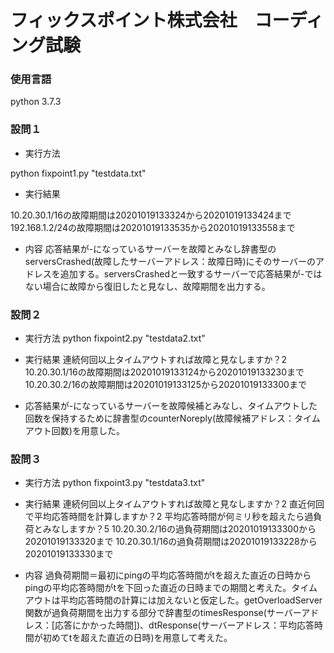 # フィックスポイント株式会社　コーディング試験
### 使用言語
python 3.7.3

### 設問１
* 実行方法  

python fixpoint1.py "testdata.txt"

* 実行結果

10.20.30.1/16の故障期間は20201019133324から20201019133424まで
192.168.1.2/24の故障期間は20201019133535から20201019133558まで

* 内容
応答結果が-になっているサーバーを故障とみなし辞書型のserversCrashed(故障したサーバーアドレス：故障日時)にそのサーバーのアドレスを追加する。serversCrashedと一致するサーバーで応答結果が-ではない場合に故障から復旧したと見なし、故障期間を出力する。

### 設問２
* 実行方法
python fixpoint2.py "testdata2.txt"

* 実行結果
連続何回以上タイムアウトすれば故障と見なしますか？2
10.20.30.1/16の故障期間は20201019133124から20201019133230まで
10.20.30.2/16の故障期間は20201019133125から20201019133300まで

* 応答結果が-になっているサーバーを故障候補とみなし、タイムアウトした回数を保持するために辞書型のcounterNoreply(故障候補アドレス：タイムアウト回数)を用意した。

### 設問３
* 実行方法
python fixpoint3.py "testdata3.txt"

* 実行結果
連続何回以上タイムアウトすれば故障と見なしますか？2
直近何回で平均応答時間を計算しますか？2
平均応答時間が何ミリ秒を超えたら過負荷とみなしますか？5
10.20.30.2/16の過負荷期間は20201019133300から20201019133320まで
10.20.30.1/16の過負荷期間は20201019133228から20201019133330まで

* 内容
過負荷期間＝最初にpingの平均応答時間がtを超えた直近の日時からpingの平均応答時間がtを下回った直近の日時までの期間と考えた。タイムアウトは平均応答時間の計算には加えないと仮定した。getOverloadServer関数が過負荷期間を出力する部分で辞書型のtimesResponse(サーバーアドレス：[応答にかかった時間])、dtResponse(サーバーアドレス：平均応答時間が初めてtを超えた直近の日時)を用意して考えた。
